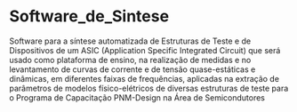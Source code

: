 # Software_de_Sintese
Software para a síntese automatizada
de Estruturas de Teste e de Dispositivos de um ASIC (Application Specific
Integrated Circuit) que será usado como plataforma de ensino, na
realização de medidas e no levantamento de curvas de corrente e de
tensão quase-estáticas e dinâmicas, em diferentes faixas de frequências,
aplicadas na extração de parâmetros de modelos físico-elétricos de
diversas estruturas de teste para o Programa de Capacitação PNM-Design na Área de Semicondutores
